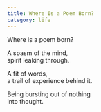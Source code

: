 ```yaml
---
title: Where Is a Poem Born?
category: life
---
```


Where is a poem born?

A spasm of the mind,  
spirit leaking through.

A fit of words,  
a trail of experience behind it.

Being bursting out of nothing  
into thought.
